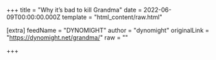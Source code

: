 
+++
title = "Why it’s bad to kill Grandma"
date = 2022-06-09T00:00:00.000Z
template = "html_content/raw.html"

[extra]
feedName = "DYNOMIGHT"
author = "dynomight"
originalLink = "https://dynomight.net/grandma/"
raw = ""

+++

